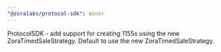 ```yaml
---
"@zoralabs/protocol-sdk": minor
---
```


ProtocolSDK - add support for creating 1155s using the new ZoraTimedSaleStrategy. Default to use the new ZoraTimedSaleStrategy.

